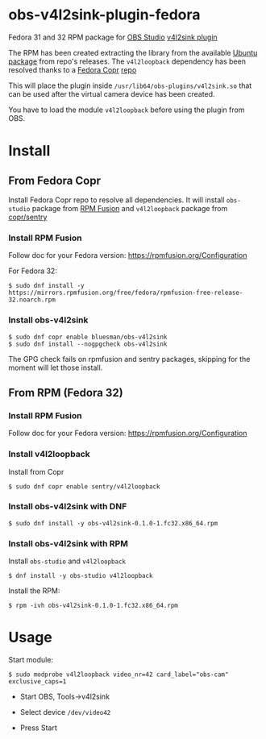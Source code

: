 # obs-v4l2sink-plugin-fedora
Fedora 31 and 32 RPM package for [OBS Studio](https://obsproject.com/) [v4l2sink plugin](https://github.com/CatxFish/obs-v4l2sink/)

The RPM has been created extracting the library from the available [Ubuntu package](https://github.com/CatxFish/obs-v4l2sink/releases/download/0.1.0/obs-v4l2sink.deb) from repo's releases. The `v4l2loopback` dependency has been resolved thanks to a [Fedora Copr](https://copr.fedorainfracloud.org/) [repo](https://copr.fedorainfracloud.org/coprs/sentry/v4l2loopback/)

This will place the plugin inside `/usr/lib64/obs-plugins/v4l2sink.so` that can be used after the virtual camera device has been created.

You have to load the module `v4l2loopback` before using the plugin from OBS.

# Install

## From Fedora Copr

Install Fedora Copr repo to resolve all dependencies. It will install `obs-studio` package from [RPM Fusion](https://rpmfusion.org/) and `v4l2loopback` package from [copr/sentry](https://copr.fedorainfracloud.org/coprs/sentry/v4l2loopback/)

### Install RPM Fusion

Follow doc for your Fedora version: https://rpmfusion.org/Configuration

For Fedora 32:

```
$ sudo dnf install -y https://mirrors.rpmfusion.org/free/fedora/rpmfusion-free-release-32.noarch.rpm
```

### Install obs-v4l2sink
```
$ sudo dnf copr enable bluesman/obs-v4l2sink
$ sudo dnf install --nogpgcheck obs-v4l2sink
```

The GPG check fails on rpmfusion and sentry packages, skipping for the moment will let those install.

## From RPM (Fedora 32)

### Install RPM Fusion

Follow doc for your Fedora version: https://rpmfusion.org/Configuration

### Install v4l2loopback

Install from Copr

```
$ sudo dnf copr enable sentry/v4l2loopback
```

### Install obs-v4l2sink with DNF

```
$ sudo dnf install -y obs-v4l2sink-0.1.0-1.fc32.x86_64.rpm
```

### Install obs-v4l2sink with RPM

Install `obs-studio` and `v4l2loopback`

```
$ dnf install -y obs-studio v4l2loopback
```

Install the RPM:

```
$ rpm -ivh obs-v4l2sink-0.1.0-1.fc32.x86_64.rpm
```


# Usage

Start module:

```
$ sudo modprobe v4l2loopback video_nr=42 card_label="obs-cam" exclusive_caps=1
```

* Start OBS, Tools->v4l2sink

* Select device `/dev/video42`

* Press Start

